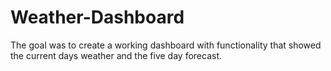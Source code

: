 # Weather-Dashboard
The goal was to create a working dashboard with functionality that showed the current days weather and the five day forecast.
